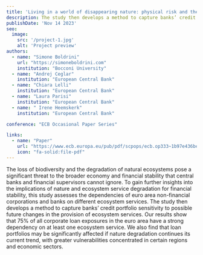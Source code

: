 ```yaml
---
title: 'Living in a world of disappearing nature: physical risk and the implications for financial stability'
description: The study then develops a method to capture banks’ credit portfolio sensitivity to possible future changes in the provision of ecosystem services
publishDate: 'Nov 14 2023'
seo:
  image:
    src: '/project-1.jpg'
    alt: 'Project preview'
authors:
  - name: "Simone Boldrini"
    url: "https://simoneboldrini.com"
    institution: "Bocconi University"
  - name: "Andrej Ceglar"
    institution: "European Central Bank"
  - name: "Chiara Lelli"
    institution: "European Central Bank"
  - name: "Laura Parisi"
    institution: "European Central Bank"
  - name: " Irene Heemskerk"
    institution: "European Central Bank"      

conference: "ECB Occasional Paper Series"

links:
  - name: "Paper"
    url: "https://www.ecb.europa.eu/pub/pdf/scpops/ecb.op333~1b97e436be.it.pdf?90e7aaae4ef927f887a787587a22adba"
    icon: "fa-solid:file-pdf"
---
```


The loss of biodiversity and the degradation of natural ecosystems pose a significant
threat to the broader economy and financial stability that central banks and financial
supervisors cannot ignore. To gain further insights into the implications of nature and
ecosystem service degradation for financial stability, this study assesses the
dependencies of euro area non-financial corporations and banks on different
ecosystem services. The study then develops a method to capture banks’ credit
portfolio sensitivity to possible future changes in the provision of ecosystem services.
Our results show that 75% of all corporate loan exposures in the euro area have a
strong dependency on at least one ecosystem service. We also find that loan
portfolios may be significantly affected if nature degradation continues its current
trend, with greater vulnerabilities concentrated in certain regions and economic
sectors. 

